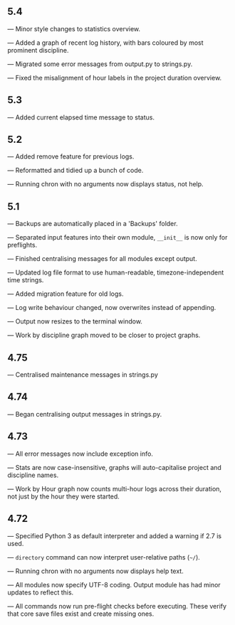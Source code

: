 ## 5.4

— Minor style changes to statistics overview.

— Added a graph of recent log history, with bars coloured by most prominent discipline.

— Migrated some error messages from output.py to strings.py.

— Fixed the misalignment of hour labels in the project duration overview.


## 5.3

— Added current elapsed time message to status.


## 5.2

— Added remove feature for previous logs.

— Reformatted and tidied up a bunch of code.

— Running chron with no arguments now displays status, not help.


## 5.1

— Backups are automatically placed in a 'Backups' folder.

— Separated input features into their own module, `__init__` is now only for preflights.

— Finished centralising messages for all modules except output.

— Updated log file format to use human-readable, timezone-independent time strings.

— Added migration feature for old logs.

— Log write behaviour changed, now overwrites instead of appending.

— Output now resizes to the terminal window.

— Work by discipline graph moved to be closer to project graphs.


## 4.75

— Centralised maintenance messages in strings.py


## 4.74

— Began centralising output messages in strings.py.


## 4.73

— All error messages now include exception info.

— Stats are now case-insensitive, graphs will auto-capitalise project and discipline names.

— Work by Hour graph now counts multi-hour logs across their duration, not just by the hour they were started.


## 4.72

— Specified Python 3 as default interpreter and added a warning if 2.7 is used.

— `directory` command can now interpret user-relative paths (`~/`).

— Running chron with no arguments now displays help text.

— All modules now specify UTF-8 coding. Output module has had minor updates to reflect this.

— All commands now run pre-flight checks before executing. These verify that core save files exist and create missing ones.
